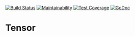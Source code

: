 [![Build Status](https://travis-ci.org/ppknap/tensor.svg?branch=master)](https://travis-ci.org/ppknap/tensor) [![Maintainability](https://api.codeclimate.com/v1/badges/72ae1cd5aabbbdbcb55f/maintainability)](https://codeclimate.com/github/ppknap/tensor/maintainability) [![Test Coverage](https://api.codeclimate.com/v1/badges/72ae1cd5aabbbdbcb55f/test_coverage)](https://codeclimate.com/github/ppknap/tensor/test_coverage) [![GoDoc](https://godoc.org/github.com/ppknap/tensor?status.svg)](http://godoc.org/github.com/ppknap/tensor)

# Tensor